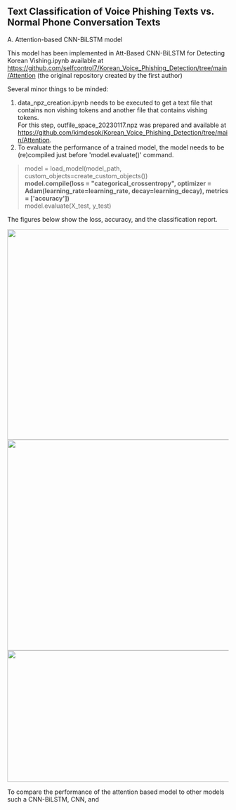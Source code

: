 ## Text Classification of Voice Phishing Texts vs. Normal Phone Conversation Texts
A. Attention-based CNN-BiLSTM model

This model has been implemented in Att-Based CNN-BiLSTM for Detecting Korean Vishing.ipynb available at https://github.com/selfcontrol7/Korean_Voice_Phishing_Detection/tree/main/Attention (the original repository created by the first author)

Several minor things to be minded:
1) data_npz_creation.ipynb needs to be executed to get a text file that contains non vishing tokens and another file that contains vishing tokens.  
For this step, outfile_space_20230117.npz was prepared and available at https://github.com/kimdesok/Korean_Voice_Phishing_Detection/tree/main/Attention.
2) To evaluate the performance of a trained model, the model needs to be (re)compiled just before 'model.evaluate()' command.

> model = load_model(model_path, custom_objects=create_custom_objects()) <br>
> **model.compile(loss = "categorical_crossentropy", optimizer = Adam(learning_rate=learning_rate, decay=learning_decay), metrics = ['accuracy'])** <br>
> model.evaluate(X_test, y_test)

The figures below show the loss, accuracy, and the classification report.

<img src=https://user-images.githubusercontent.com/64822593/213070074-4acfba7b-6ad6-4428-aefa-708c3422f0c5.png width="600" height="480">
<img src=https://user-images.githubusercontent.com/64822593/213069089-a971596c-01fb-4749-910c-1daec9c14c99.png width="600" height="480">
<img src=https://user-images.githubusercontent.com/64822593/213071179-4e845c8d-541c-4913-80d9-8130317c4592.png width="600" height="300">

To compare the performance of the attention based model to other models such a CNN-BiLSTM, CNN, and 
